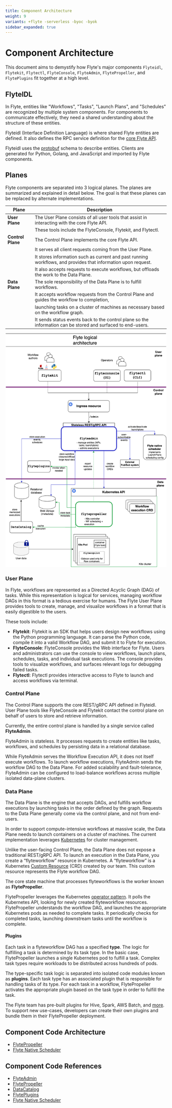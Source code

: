 ```yaml
---
title: Component Architecture
weight: 9
variants: +flyte -serverless -byoc -byok
sidebar_expanded: true
---
```


# Component Architecture

This document aims to demystify how Flyte's major components ``Flyteidl``, ``Flytekit``, ``Flytectl``, ``FlyteConsole``, ``FlyteAdmin``, ``FlytePropeller``, and ``FlytePlugins`` fit together at a high level.

## FlyteIDL

In Flyte, entities like "Workflows", "Tasks", "Launch Plans", and "Schedules" are recognized by multiple system components. For components to communicate effectively, they need a shared understanding about the structure of these entities.

Flyteidl (Interface Definition Language) is where shared Flyte entities are defined. It also defines the RPC service definition for the [core Flyte API](../../api-reference/flyteidl#flyteidlserviceadminproto).

Flyteidl uses the [protobuf](https://developers.google.com/protocol-buffers/) schema to describe entities. Clients are generated for Python, Golang, and JavaScript and imported by Flyte components.

## Planes

Flyte components are separated into 3 logical planes. The planes are summarized and explained in detail below. The goal is that these planes can be replaced by alternate implementations.

| **Plane**          | **Description**                                                                                              |
|---------------------|------------------------------------------------------------------------------------------------------------|
| **User Plane**      | The User Plane consists of all user tools that assist in interacting with the core Flyte API.               |
|                     | These tools include the FlyteConsole, Flytekit, and Flytectl.                                              |
| **Control Plane**   | The Control Plane implements the core Flyte API.                                                           |
|                     | It serves all client requests coming from the User Plane.                                                  |
|                     | It stores information such as current and past running workflows, and provides that information upon request.|
|                     | It also accepts requests to execute workflows, but offloads the work to the Data Plane.                    |
| **Data Plane**      | The sole responsibility of the Data Plane is to fulfill workflows.                                         |
|                     | It accepts workflow requests from the Control Plane and guides the workflow to completion,                 |
|                     | launching tasks on a cluster of machines as necessary based on the workflow graph.                         |
|                     | It sends status events back to the control plane so the information can be stored and surfaced to end-users.|

![Flyte Logical Architecture](https://raw.githubusercontent.com/flyteorg/static-resources/main/flyte/concepts/architecture/flyte-logical-architecture.png)

### User Plane

In Flyte, workflows are represented as a Directed Acyclic Graph (DAG) of tasks. While this representation is logical for services, managing workflow DAGs in this format is a tedious exercise for humans. The Flyte User Plane provides tools to create, manage, and visualize workflows in a format that is easily digestible to the users.

These tools include:

- **Flytekit**: Flytekit is an SDK that helps users design new workflows using the Python programming language. It can parse the Python code, compile it into a valid Workflow DAG, and submit it to Flyte for execution.
- **FlyteConsole**: FlyteConsole provides the Web interface for Flyte. Users and administrators can use the console to view workflows, launch plans, schedules, tasks, and individual task executions. The console provides tools to visualize workflows, and surfaces relevant logs for debugging failed tasks.
- **Flytectl**: Flytectl provides interactive access to Flyte to launch and access workflows via terminal.

### Control Plane

The Control Plane supports the core REST/gRPC API defined in Flyteidl. User Plane tools like FlyteConsole and Flytekit contact the control plane on behalf of users to store and retrieve information.

Currently, the entire control plane is handled by a single service called **FlyteAdmin**.

FlyteAdmin is stateless. It processes requests to create entities like tasks, workflows, and schedules by persisting data in a relational database.

While FlyteAdmin serves the Workflow Execution API, it does not itself execute workflows. To launch workflow executions, FlyteAdmin sends the workflow DAG to the Data Plane. For added scalability and fault-tolerance, FlyteAdmin can be configured to load-balance workflows across multiple isolated data-plane clusters.

### Data Plane

The Data Plane is the engine that accepts DAGs, and fulfills workflow executions by launching tasks in the order defined by the graph. Requests to the Data Plane generally come via the control plane, and not from end-users.

In order to support compute-intensive workflows at massive scale, the Data Plane needs to launch containers on a cluster of machines. The current implementation leverages [Kubernetes](https://kubernetes.io/) for cluster management.

Unlike the user-facing Control Plane, the Data Plane does not expose a traditional REST/gRPC API. To launch an execution in the Data Plane, you create a “flyteworkflow” resource in Kubernetes. A “flyteworkflow” is a Kubernetes [Custom Resource](https://kubernetes.io/docs/concepts/extend-kubernetes/api-extension/custom-resources/) (CRD) created by our team. This custom resource represents the Flyte workflow DAG.

The core state machine that processes flyteworkflows is the worker known as **FlytePropeller**.

FlytePropeller leverages the Kubernetes [operator pattern](https://kubernetes.io/docs/concepts/extend-kubernetes/operator/). It polls the Kubernetes API, looking for newly created flyteworkflow resources. FlytePropeller understands the workflow DAG, and launches the appropriate Kubernetes pods as needed to complete tasks. It periodically checks for completed tasks, launching downstream tasks until the workflow is complete.

#### Plugins

Each task in a flyteworkflow DAG has a specified **type**. The logic for fulfilling a task is determined by its task type. In the basic case, FlytePropeller launches a single Kubernetes pod to fulfill a task. Complex task types require workloads to be distributed across hundreds of pods.

The type-specific task logic is separated into isolated code modules known as **plugins**. Each task type has an associated plugin that is responsible for handling tasks of its type. For each task in a workflow, FlytePropeller activates the appropriate plugin based on the task type in order to fulfill the task.

The Flyte team has pre-built plugins for Hive, Spark, AWS Batch, and [more](integrations). To support new use-cases, developers can create their own plugins and bundle them in their FlytePropeller deployment.

## Component Code Architecture

- [FlytePropeller](./flytepropeller_architecture)
- [Flyte Native Scheduler](./native_scheduler_architecture)

## Component Code References

- [FlyteAdmin](https://pkg.go.dev/mod/github.com/flyteorg/flyte/flyteadmin)
- [FlytePropeller](https://pkg.go.dev/mod/github.com/flyteorg/flyte/flytepropeller)
- [DataCatalog](https://pkg.go.dev/mod/github.com/flyteorg/flyte/datacatalog)
- [FlytePlugins](https://pkg.go.dev/mod/github.com/flyteorg/flyte/flyteplugins)
- [Flyte Native Scheduler](https://pkg.go.dev/github.com/flyteorg/flyte/flyteadmin/scheduler)

